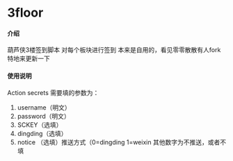 # 3floor

#### 介绍
葫芦侠3楼签到脚本
对每个板块进行签到
本来是自用的，看见零零散散有人fork
特地来更新一下


#### 使用说明
Action secrets 需要填的参数为：
1.  username（明文）
2.  password（明文）
2.  SCKEY（选填）
4.  dingding（选填）
3.  notice （选填）推送方式（0=dingding 1=weixin 其他数字为不推送，或者不填

